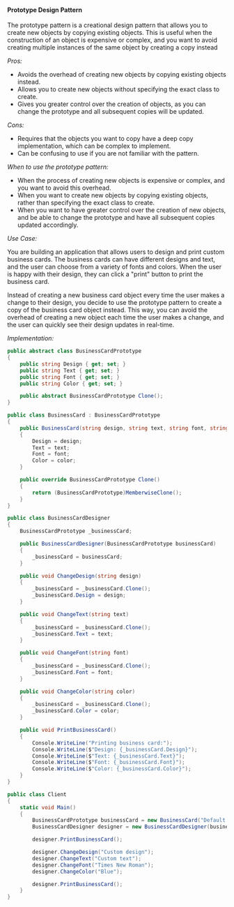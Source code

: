 #### Prototype Design Pattern

The prototype pattern is a creational design pattern that allows you to create new objects by copying existing objects. This is useful when the construction of an object is expensive or complex, and you want to avoid creating multiple instances of the same object by creating a copy instead

*Pros:*

- Avoids the overhead of creating new objects by copying existing objects instead.
- Allows you to create new objects without specifying the exact class to create.
- Gives you greater control over the creation of objects, as you can change the prototype and all subsequent copies will be updated.

*Cons:*

- Requires that the objects you want to copy have a deep copy implementation, which can be complex to implement.
- Can be confusing to use if you are not familiar with the pattern.

*When to use the prototype pattern:*

- When the process of creating new objects is expensive or complex, and you want to avoid this overhead.
- When you want to create new objects by copying existing objects, rather than specifying the exact class to create.
- When you want to have greater control over the creation of new objects, and be able to change the prototype and have all subsequent copies updated accordingly.

*Use Case:*

You are building an application that allows users to design and print custom business cards. The business cards can have different designs and text, and the user can choose from a variety of fonts and colors. When the user is happy with their design, they can click a "print" button to print the business card.

Instead of creating a new business card object every time the user makes a change to their design, you decide to use the prototype pattern to create a copy of the business card object instead. This way, you can avoid the overhead of creating a new object each time the user makes a change, and the user can quickly see their design updates in real-time.

*Implementation:*

```csharp
public abstract class BusinessCardPrototype
{
    public string Design { get; set; }
    public string Text { get; set; }
    public string Font { get; set; }
    public string Color { get; set; }

    public abstract BusinessCardPrototype Clone();
}

public class BusinessCard : BusinessCardPrototype
{
    public BusinessCard(string design, string text, string font, string color)
    {
        Design = design;
        Text = text;
        Font = font;
        Color = color;
    }

    public override BusinessCardPrototype Clone()
    {
        return (BusinessCardPrototype)MemberwiseClone();
    }
}

public class BusinessCardDesigner
{
    BusinessCardPrototype _businessCard;

    public BusinessCardDesigner(BusinessCardPrototype businessCard)
    {
        _businessCard = businessCard;
    }

    public void ChangeDesign(string design)
    {
        _businessCard = _businessCard.Clone();
        _businessCard.Design = design;
    }

    public void ChangeText(string text)
    {
        _businessCard = _businessCard.Clone();
        _businessCard.Text = text;
    }

    public void ChangeFont(string font)
    {
        _businessCard = _businessCard.Clone();
        _businessCard.Font = font;
    }

    public void ChangeColor(string color)
    {
        _businessCard = _businessCard.Clone();
        _businessCard.Color = color;
    }

    public void PrintBusinessCard()
    {
        Console.WriteLine("Printing business card:");
        Console.WriteLine($"Design: {_businessCard.Design}");
        Console.WriteLine($"Text: {_businessCard.Text}");
        Console.WriteLine($"Font: {_businessCard.Font}");
        Console.WriteLine($"Color: {_businessCard.Color}");
    }
}

public class Client
{
    static void Main()
    {
        BusinessCardPrototype businessCard = new BusinessCard("Default design", "Default text", "Arial", "Black");
        BusinessCardDesigner designer = new BusinessCardDesigner(businessCard);

        designer.PrintBusinessCard();

        designer.ChangeDesign("Custom design");
        designer.ChangeText("Custom text");
        designer.ChangeFont("Times New Roman");
        designer.ChangeColor("Blue");

        designer.PrintBusinessCard();
    }
}
```

